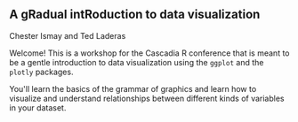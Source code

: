 ## A gRadual intRoduction to data visualization

Chester Ismay and Ted Laderas

Welcome! This is a workshop for the Cascadia R conference that is meant to be a gentle introduction to data visualization using the `ggplot` and the `plotly` packages. 

You'll learn the basics of the grammar of graphics and learn how to visualize and understand relationships between different kinds of variables in your dataset.

